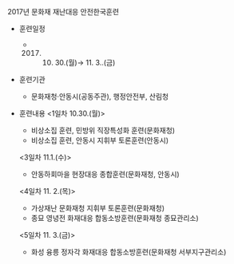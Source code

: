 2017년 문화재 재난대응 안전한국훈련

- 훈련일정
  * 2017. 10. 30.(월)→ 11. 3..(금)

- 훈련기관
  * 문화재청·안동시(공동주관), 행정안전부, 산림청

- 훈련내용
  <1일차 10.30.(월)>
  - 비상소집 훈련, 민방위 직장특성화 훈련(문화재청)
  - 비상소집 훈련, 안동시 지휘부 토론훈련(안동시)

  <3일차 11.1.(수)>
  - 안동하회마을 현장대응 종합훈련(문화재청, 안동시)

  <4일차 11. 2.(목)>
  - 가상재난 문화재청 지휘부 토론훈련(문화재청)
  - 종묘 영녕전 화재대응 합동소방훈련(문화재청 종묘관리소)

  <5일차 11. 3.(금)>
  - 화성 융릉 정자각 화재대응 합동소방훈련(문화재청 서부지구관리소)